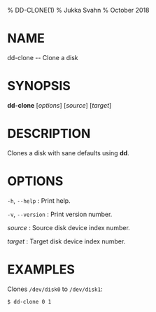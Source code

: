 % DD-CLONE(1)
% Jukka Svahn
% October 2018

# NAME

dd-clone -- Clone a disk

# SYNOPSIS

**dd-clone** [*options*] [*source*] [*target*]

# DESCRIPTION

Clones a disk with sane defaults using **dd**.

# OPTIONS

`-h`, `--help`
: Print help.

`-v`, `--version`
: Print version number.

*source*
: Source disk device index number.

*target*
: Target disk device index number.

# EXAMPLES

Clones `/dev/disk0` to `/dev/disk1`:

    $ dd-clone 0 1
